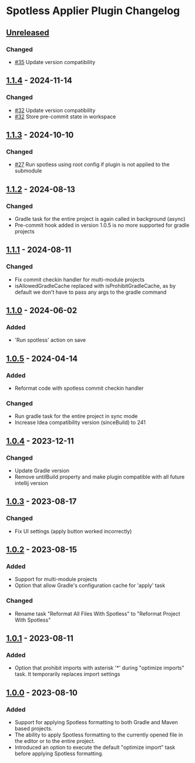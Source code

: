 <!-- Keep a Changelog guide -> https://keepachangelog.com -->

# Spotless Applier Plugin Changelog

## [Unreleased]

### Changed

- [#35](https://github.com/lipiridi/spotless-applier/issues/35) Update version compatibility

## [1.1.4] - 2024-11-14

### Changed

- [#32](https://github.com/lipiridi/spotless-applier/issues/32) Update version compatibility
- [#32](https://github.com/lipiridi/spotless-applier/issues/32) Store pre-commit state in workspace

## [1.1.3] - 2024-10-10

### Changed

- [#27](https://github.com/lipiridi/spotless-applier/issues/27) Run spotless using root config if plugin is not
  applied to the submodule

## [1.1.2] - 2024-08-13

### Changed

- Gradle task for the entire project is again called in background (async)
- Pre-commit hook added in version 1.0.5 is no more supported for gradle projects

## [1.1.1] - 2024-08-11

### Changed

- Fix commit checkin handler for multi-module projects
- isAllowedGradleCache replaced with isProhibitGradleCache, as by default we don't have to pass any args to the gradle command

## [1.1.0] - 2024-06-02

### Added

- 'Run spotless' action on save

## [1.0.5] - 2024-04-14

### Added

- Reformat code with spotless commit checkin handler

### Changed

- Run gradle task for the entire project in sync mode
- Increase Idea compatibility version (sinceBuild) to 241

## [1.0.4] - 2023-12-11

### Changed

- Update Gradle version
- Remove untilBuild property and make plugin compatible with all future intellij version

## [1.0.3] - 2023-08-17

### Changed

- Fix UI settings (apply button worked incorrectly)

## [1.0.2] - 2023-08-15

### Added

- Support for multi-module projects
- Option that allow Gradle's configuration cache for 'apply' task

### Changed

- Rename task "Reformat All Files With Spotless" to "Reformat Project With Spotless"

## [1.0.1] - 2023-08-11

### Added

- Option that prohibit imports with asterisk '*' during "optimize imports" task. It temporarily replaces import settings

## [1.0.0] - 2023-08-10

### Added

- Support for applying Spotless formatting to both Gradle and Maven based projects.
- The ability to apply Spotless formatting to the currently opened file in the editor or to the entire project.
- Introduced an option to execute the default "optimize import" task before applying Spotless formatting.

[Unreleased]: https://github.com/lipiridi/spotless-applier/compare/v1.1.4...HEAD
[1.1.4]: https://github.com/lipiridi/spotless-applier/compare/v1.1.3...v1.1.4
[1.1.3]: https://github.com/lipiridi/spotless-applier/compare/v1.1.2...v1.1.3
[1.1.2]: https://github.com/lipiridi/spotless-applier/compare/v1.1.1...v1.1.2
[1.1.1]: https://github.com/lipiridi/spotless-applier/compare/v1.1.0...v1.1.1
[1.1.0]: https://github.com/lipiridi/spotless-applier/compare/v1.0.5...v1.1.0
[1.0.5]: https://github.com/lipiridi/spotless-applier/compare/v1.0.4...v1.0.5
[1.0.4]: https://github.com/lipiridi/spotless-applier/compare/v1.0.3...v1.0.4
[1.0.3]: https://github.com/lipiridi/spotless-applier/compare/v1.0.2...v1.0.3
[1.0.2]: https://github.com/lipiridi/spotless-applier/compare/v1.0.1...v1.0.2
[1.0.1]: https://github.com/lipiridi/spotless-applier/compare/v1.0.0...v1.0.1
[1.0.0]: https://github.com/lipiridi/spotless-applier/commits/v1.0.0
